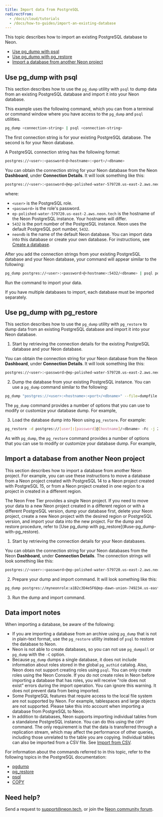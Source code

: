 ```yaml
---
title: Import data from PostgreSQL
redirectFrom:
  - /docs/cloud/tutorials
  - /docs/how-to-guides/import-an-existing-database
---
```


This topic describes how to import an existing PostgreSQL database to Neon.

- [Use pg_dump with psql](#use-pg_dump-with-psql)
- [Use pg_dump with pg_restore](#use-pg_dump-with-pg_restore)
- [Import a database from another Neon project](#import-a-database-from-another-neon-project)

## Use pg_dump with psql

This section describes how to use the `pg_dump` utility with `psql` to dump data from an existing PostgreSQL database and import it into your Neon database.

This example uses the following command, which you can from a terminal or command window where you have access to the `pg_dump` and `psql` utilities.

```bash
pg_dump <connection-string> | psql <connection-string>
```

The first connection string is for your existing PostgreSQL database. The second is for your Neon database.

A PostgreSQL connection string has the following format:

```bash
postgres://<user>:<password>@<hostname>:<port>/<dbname>
```

You can obtain the connection string for your Neon database from the Neon **Dashboard**, under **Connection Details**. It will look something like this:

```bash
postgres://<user>:<password>@ep-polished-water-579720.us-east-2.aws.neon.tech:5432/neondb
```

where:

- `<user>` is the PostgreSQL role.
- `<password>` is the role's password.
- `ep-polished-water-579720.us-east-2.aws.neon.tech` is the hostname of the Neon PostgreSQL instance. Your hostname will differ.
- `5432` is the port number of the PostgreSQL instance. Neon uses the default PostgreSQL port number, `5432`.
- `neondb` is the name of the default Neon database. You can import data into this database or create your own database. For instructions, see [Create a database](../docs/manage/databases#create-a-database).

After you add the connection strings from your existing PostgreSQL database and your Neon database, your command will appear similar to the following:

```bash
pg_dump postgres://<user>:<password>@<hostname>:5432/<dbname> | psql postgres://<user>:<password>@ep-polished-water-579720.us-east-2.aws.neon.tech:5432/<dbname>
```

Run the command to import your data.

If you have multiple databases to import, each database must be imported separately.

## Use pg_dump with pg_restore

This section describes how to use the `pg_dump` utility with `pg_restore` to dump data from an existing PostgreSQL database and import it into your Neon database.

1. Start by retrieving the connection details for the existing PostgreSQL database and your Neon database.

  You can obtain the connection string for your Neon database from the Neon **Dashboard**, under **Connection Details**. It will look something like this:

  ```bash
  postgres://<user>:<password>@ep-polished-water-579720.us-east-2.aws.neon.tech:5432/neondb
  ```

2. Dump the database from your existing PostgreSQL instance. You can use a `pg_dump` command similar to the following:

  ```bash
  pg_dump "postgres://<user>:<hostname>:<port>/<dbname>" --file=dumpfile.sql --format=p
  ```

The `pg_dump` command provides a number of options that you can use to modify or customize your database dump. For example,

3. Load the database dump into Neon using `pg_restore`. For example:

  ```bash
  pg_restore -d postgres://[user]:[password]@[hostname]/<dbname> -Fc -j 2 employees.sql.gz -c -v
  ```

  As with `pg_dump`, the `pg_restore` command provides a number of options that you can use to modify or customize your database dump. For example,

## Import a database from another Neon project

This section describes how to import a database from another Neon project. For example, you can use these instructions to move a database from a Neon project created with PostgreSQL 14 to a Neon project created with PostgreSQL 15, or from a Neon project created in one region to a project in created in a different region.

<Admonition type="note">
The Neon Free Tier provides a single Neon project. If you need to move your data to a new Neon project created in a different region or with a different PostgreSQL version, dump your database first, delete your Neon project, create a new Neon project with the desired region or PostgreSQL version, and import your data into the new project. For the dump and restore procedure, refer to [Use pg_dump with pg_restore](#use-pg_dump-with-pg_restore).
</Admonition>

1. Start by retrieving the connection details for your Neon databases.

  You can obtain the connection string for your Neon databases from the Neon **Dashboard**, under **Connection Details**. The connection strings will look something like this:

  ```bash
  postgres://<user>:<password>@ep-polished-water-579720.us-east-2.aws.neon.tech:5432/<dbname>
  ```

2. Prepare your dump and import command. It will look something like this:

```bash
pg_dump postgres://myneonrole:a1B2c3D4e5F6@ep-dawn-union-749234.us-east-2.aws.neon.tech:5432/<dbname> | psql postgres://myneonrole:a1B2c3D4e5F6@ep-polished-water-579720.us-east-2.aws.neon.tech:5432/<dbname>
```

3. Run the dump and import command.

## Data import notes

When importing a database, be aware of the following:

- If you are importing a database from an archive using `pg_dump` that is  not in plain-text format, use the `pg_restore` utility instead of `psql` to restore the database to Neon.
- Neon is not able to create databases, so you can not use `pg_dumpall` or `pg_dump` with the `-C` option.
- Because `pg_dump` dumps a single database, it does not include information about roles stored in the global `pg_authid` catalog. Also, Neon does not support creating roles using `psql`. You can only create roles using the Neon Console. If you do not create roles in Neon before importing a database that has roles, you will receive "role does not exist" errors during the import operation. You can ignore this warning. It does not prevent data from being imported.
- Some PostgreSQL features that require access to the local file system are not supported by Neon. For example, tablespaces and large objects are not supported. Please take this into account when importing a database from PostgreSQL to Neon.
- In addition to databases, Neon supports importing individual tables from a standalone PostgreSQL instance. You can do this using the `COPY` command. The only requirement is that the data is transferred through a replication stream, which may affect the performance of other queries, including those unrelated to the table you are copying. Individual tables can also be imported from a CSV file. See [Import from CSV](../import/import-from-csv).

For information about the commands referred to in this topic, refer to the following topics in the PostgreSQL documentation:

- [pgdump](https://www.postgresql.org/docs/14/app-pgdump.html)
- [pg_restore](https://www.postgresql.org/docs/14/app-pgrestore.html)
- [psql](https://www.postgresql.org/docs/14/app-psql.html)
- [COPY](https://www.postgresql.org/docs/14/sql-copy.html)

## Need help?

Send a request to [support@neon.tech](mailto:support@neon.tech), or join the [Neon community forum](https://community.neon.tech/).
